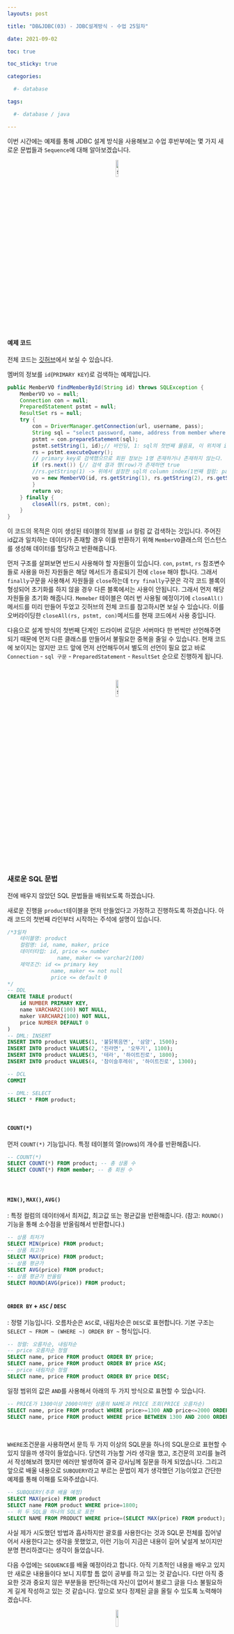 ```yaml
---
layouts: post

title: "DB&JDBC(03) - JDBC설계방식 - 수업 25일차"

date: 2021-09-02

toc: true

toc_sticky: true

categories:

  #- database

tags:

  #- database / java

---
```




이번 시간에는 예제를 통해 JDBC 설계 방식을 사용해보고 수업 후반부에는 몇 가지 새로운 문법들과 `Sequence`에 대해 알아보겠습니다.

<p align="center"><img src="https://user-images.githubusercontent.com/70495425/131687801-2b295fb7-6e22-4e70-a1ef-a7dc85b96796.png" alt="sun cloud" height="10%" width="10%" /></p>

#### 예제 코드

전체 코드는 [깃허브](https://github.com/nogy21/TIL/tree/master/Kosta224/DB/02-jdbc-member-dao/src)에서 보실 수 있습니다.<br>



멤버의 정보를 `id`(`PRIMARY KEY`)로 검색하는 예제입니다.

```java
public MemberVO findMemberById(String id) throws SQLException {
	MemberVO vo = null;
    Connection con = null;
    PreparedStatement pstmt = null;
	ResultSet rs = null;
    try {
    	con = DriverManager.getConnection(url, username, pass);
        String sql = "select password, name, address from member where id=?";
        pstmt = con.prepareStatement(sql);
        pstmt.setString(1, id);// 바인딩, 1: sql의 첫번째 물음표, 이 위치에 id를 set
        rs = pstmt.executeQuery();
        // primary key로 검색했으므로 회원 정보는 1명 존재하거나 존재하지 않는다.
        if (rs.next()) {// 검색 결과 행(row)가 존재하면 true
        //rs.getString(1) -> 위에서 설정한 sql의 column index(1번째 컬럼: password)
        vo = new MemberVO(id, rs.getString(1), rs.getString(2), rs.getString(3));
        }
        return vo;
	} finally {
    	closeAll(rs, pstmt, con);
    }
}
```

이 코드의 목적은 이미 생성된 테이블의 정보를 `id` 컬럼 값 검색하는 것입니다. 주어진 id값과 일치하는 데이터가 존재할 경우 이를 반환하기 위해 `MemberVO`클래스의 인스턴스를 생성해 데이터를 할당하고 반환해줍니다.

먼저 구조를 살펴보면 반드시 사용해야 할 자원들이 있습니다. `con`, `pstmt`, `rs` 참조변수들로 사용을 마친 자원들은 해당 메서드가 종료되기 전에 `close` 해야 합니다. 그래서 `finally`구문을 사용해서 자원들을 `close`하는데 `try finally`구문은 각각 코드 블록이 형성되어 초기화를 하지 않을 경우 다른 블록에서는 사용이 안됩니다. 그래서 먼저 해당 자원들을 초기화 해줍니다. `Memeber` 테이블은 여러 번 사용될 예정이기에 `closeAll()`메서드를 미리 만들어 두었고 깃허브의 전체 코드를 참고하시면 보실 수 있습니다. 이를 오버라이딩한 `closeAll(rs, pstmt, con)`메서드를 현재 코드에서 사용 중입니다.<br>

다음으로 설계 방식의 첫번째 단계인 드라이버 로딩은 서버마다 한 번씩만 선언해주면 되기 때문에 먼저 다른 클래스를 만들어서 불필요한 중복을 줄일 수 있습니다. 현재 코드에 보이지는 않지만 코드 앞에 먼저 선언해두어서 별도의 선언이 필요 없고 바로 `Connection` - `sql 구문` - `PreparedStatement` - `ResultSet` 순으로 진행하게 됩니다.

<br>

<p align="center"><img src="https://user-images.githubusercontent.com/70495425/131687801-2b295fb7-6e22-4e70-a1ef-a7dc85b96796.png" alt="sun cloud" height="10%" width="10%" /></p>

<br>

### 새로운 SQL 문법

전에 배우지 않았던 SQL 문법들을 배워보도록 하겠습니다.<br>

새로운 진행을 `product`테이블을 먼저 만들었다고 가정하고 진행하도록 하겠습니다. 아래 코드의 첫번째 라인부터 시작하는 주석에 설명이 있습니다.

```SQL
/*3일차
    테이블명: product
    컬럼명: id, name, maker, price
    데이터타입: id, price <= number
                name, maker <= varchar2(100)
    제약조건: id <= primary key
              name, maker <= not null
              price <= default 0
*/
-- DDL
CREATE TABLE product(
    id NUMBER PRIMARY KEY,
    name VARCHAR2(100) NOT NULL,
    maker VARCHAR2(100) NOT NULL,
    price NUMBER DEFAULT 0
)
-- DML: INSERT
INSERT INTO product VALUES(1, '불닭볶음면', '삼양', 1500);
INSERT INTO product VALUES(2, '진라면', '오뚜기', 1100);
INSERT INTO product VALUES(3, '테라', '하이트진로', 1800);
INSERT INTO product VALUES(4, '참이슬후레쉬', '하이트진로', 1300);

-- DCL
COMMIT

-- DML: SELECT
SELECT * FROM product;
```

<br>

#### `COUNT(*)`

먼저 `COUNT(*)` 기능입니다. 특정 테이블의 열(rows)의 개수를 반환해줍니다.

```sql
-- COUNT(*)
SELECT COUNT(*) FROM product; -- 총 상품 수
SELECT COUNT(*) FROM member; -- 총 회원 수
```

<BR>

#### `MIN()`, `MAX()`, `AVG()`

: 특정 컬럼의 데이터에서 최저값, 최고값 또는 평균값을 반환해줍니다.
(참고: `ROUND()` 기능을 통해 소수점을 반올림해서 반환합니다.)

```SQL
-- 상품 최저가
SELECT MIN(price) FROM product;
-- 상품 최고가
SELECT MAX(price) FROM product;
-- 상품 평균가
SELECT AVG(price) FROM product;
-- 상품 평균가 반올림
SELECT ROUND(AVG(price)) FROM product;
```

#### <BR>`ORDER BY` + `ASC` / `DESC`

: 정렬 기능입니다. 오름차순은 `ASC`로, 내림차순은 `DESC`로 표현합니다. 기본 구조는 `SELECT ~ FROM ~ (WHERE ~) ORDER BY ~` 형식입니다.

```SQL
-- 정렬: 오름차순, 내림차순
-- price 오름차순 정렬
SELECT name, price FROM product ORDER BY price;
SELECT name, price FROM product ORDER BY price ASC;
-- price 내림차순 정렬
SELECT name, price FROM product ORDER BY price DESC;
```

일정 범위의 값은 `AND`를 사용해서 아래의 두 가지 방식으로 표현할 수 있습니다.

```SQL
-- PRICE가 1300이상 2000이하인 상품의 NAME과 PRICE 조회(PRICE 오름차순)
SELECT name, price FROM product WHERE price>=1300 AND price<=2000 ORDER BY price ASC;
SELECT name, price FROM product WHERE price BETWEEN 1300 AND 2000 ORDER BY price ASC;
```

<BR>

`WHERE`조건문을 사용하면서 문득 두 가지 이상의 SQL문을 하나의 SQL문으로 표현할 수 있지 않을까 생각이 들었습니다. 당연히 가능할 거라 생각을 했고, 조건문의 꼬리를 늘려서 작성해보려 했지만 에러만 발생하여 결국 강사님께 질문을 하게 되었습니다. 그리고 앞으로 배울 내용으로 `SUBQUERY`라고 부르는 문법이 제가 생각했던 기능이었고 간단한 예제를 통해 이해를 도와주셨습니다.

```sql
-- SUBQUERY(추후 배울 예정)
SELECT MAX(price) FROM product
SELECT name FROM product WHERE price=1800;
-- 위 두 SQL을 하나의 SQL로 표현
SELECT NAME FROM PRODUCT WHERE price=(SELECT MAX(price) FROM product);
```

사실 제가 시도했던 방법과 흡사하지만 괄호를 사용한다는 것과 SQL문 전체를 집어넣어서 사용한다고는 생각을 못했었고, 이런 기능이 지금은 내용이 길어 낯설게 보이지만 분명 편리하겠다는 생각이 들었습니다.



다음 수업에는 `SEQUENCE`를 배울 예정이라고 합니다. 아직 기초적인 내용을 배우고 있지만 새로운 내용들이다 보니 지루할 틈 없이 공부를 하고 있는 것 같습니다. 다만 아직 중요한 것과 중요치 않은 부분들을 판단하는데 자신이 없어서 블로그 글을 다소 불필요하게 길게 작성하고 있는 것 같습니다. 앞으로 보다 정제된 글을 올릴 수 있도록 노력해야겠습니다.


<p align="center"><img src="https://user-images.githubusercontent.com/70495425/131689647-b4d2206e-7ec4-4f7f-a734-6c3bf77c80c3.png" height="10%" width="10%"></p>
